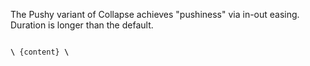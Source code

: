 The Pushy variant of Collapse achieves "pushiness" via in-out easing. Duration is longer than the default.

<code>
<b>\<Collapse.Pushy visible={...}></b> {content} <b>\</Collapse.Pushy></b>
</code>
